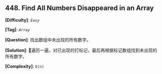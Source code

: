 ## 448. Find All Numbers Disappeared in an Array

__[Difficulty]__: _`Easy`_

__[Tag]__: _`Array`_

__[Question]__: 找出数组中未出现的所有数字。

__[Solution]__: 遍历一遍，对已出现的打标记，最后再根据标记数组找到未出现的所有数字。

__[Complexity]__: `O(n)`
